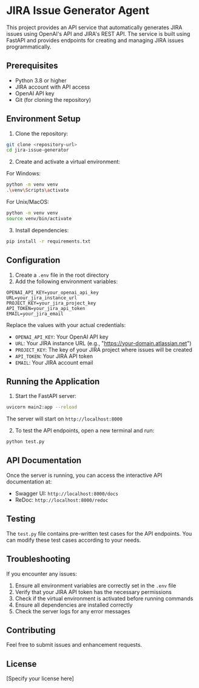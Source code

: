 # JIRA Issue Generator Agent

This project provides an API service that automatically generates JIRA issues using OpenAI's API and JIRA's REST API. The service is built using FastAPI and provides endpoints for creating and managing JIRA issues programmatically.

## Prerequisites

- Python 3.8 or higher
- JIRA account with API access
- OpenAI API key
- Git (for cloning the repository)

## Environment Setup

1. Clone the repository:
```bash
git clone <repository-url>
cd jira-issue-generator
```

2. Create and activate a virtual environment:

For Windows:
```bash
python -m venv venv
.\venv\Scripts\activate
```

For Unix/MacOS:
```bash
python -m venv venv
source venv/bin/activate
```

3. Install dependencies:
```bash
pip install -r requirements.txt
```

## Configuration

1. Create a `.env` file in the root directory
2. Add the following environment variables:

```plaintext
OPENAI_API_KEY=your_openai_api_key
URL=your_jira_instance_url
PROJECT_KEY=your_jira_project_key
API_TOKEN=your_jira_api_token
EMAIL=your_jira_email
```

Replace the values with your actual credentials:
- `OPENAI_API_KEY`: Your OpenAI API key
- `URL`: Your JIRA instance URL (e.g., "https://your-domain.atlassian.net")
- `PROJECT_KEY`: The key of your JIRA project where issues will be created
- `API_TOKEN`: Your JIRA API token
- `EMAIL`: Your JIRA account email

## Running the Application

1. Start the FastAPI server:
```bash
uvicorn main2:app --reload
```
The server will start on `http://localhost:8000`

2. To test the API endpoints, open a new terminal and run:
```bash
python test.py
```

## API Documentation

Once the server is running, you can access the interactive API documentation at:
- Swagger UI: `http://localhost:8000/docs`
- ReDoc: `http://localhost:8000/redoc`

## Testing

The `test.py` file contains pre-written test cases for the API endpoints. You can modify these test cases according to your needs.

## Troubleshooting

If you encounter any issues:

1. Ensure all environment variables are correctly set in the `.env` file
2. Verify that your JIRA API token has the necessary permissions
3. Check if the virtual environment is activated before running commands
4. Ensure all dependencies are installed correctly
5. Check the server logs for any error messages

## Contributing

Feel free to submit issues and enhancement requests.

## License

[Specify your license here]
